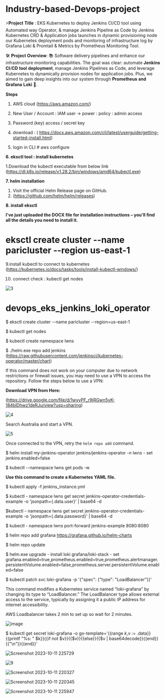# Industry-based-Devops-project

⚡𝐏𝐫𝐨𝐣𝐞𝐜𝐭 𝐓𝐢𝐭𝐥𝐞 :
EKS Kubernetes to deploy Jenkins CI/CD tool using Automated way Operator, & manage Jenkins Pipeline as Code by Jenkins Kubernetes CRD & Application jobs launches in dynamic provisioning node our Kubernetes deployment pods and monitoring of infrastructure log by Grafana Loki & Promtail & Metrics by Prometheus Monitoring Tool.

🛠️ 𝐏𝐫𝐨𝐣𝐞𝐜𝐭 𝐎𝐯𝐞𝐫𝐯𝐢𝐞𝐰:
📚 Software delivery pipelines and enhance our infrastructure monitoring capabilities. The goal was clear: automate 𝐉𝐞𝐧𝐤𝐢𝐧𝐬 𝐂𝐈/𝐂𝐃 𝐭𝐨𝐨𝐥 𝐝𝐞𝐩𝐥𝐨𝐲𝐦𝐞𝐧𝐭, manage Jenkins Pipelines as Code, and leverage Kubernetes to dynamically provision nodes for application jobs. Plus, we aimed to gain deep insights into our system through 𝐏𝐫𝐨𝐦𝐞𝐭𝐡𝐞𝐮𝐬 𝐚𝐧𝐝 𝐆𝐫𝐚𝐟𝐚𝐧𝐚 𝐋𝐨𝐤𝐢 🌈.

**Steps**

1. AWS cloud (https://aws.amazon.com/)

2. New User / Account : IAM user -> power : policy : admin access

3. Password (key) access / secret key

4. download : ( https://docs.aws.amazon.com/cli/latest/userguide/getting-started-install.html)
 
5. login in CLI # aws configure

**6. eksctl tool : install kubernetes**

1.Download the kubectl executable from below link
(https://dl.k8s.io/release/v1.28.2/bin/windows/amd64/kubectl.exe)

**7. helm installation**

1. Visit the official Helm Release page on GitHub.
2. (https://github.com/helm/helm/releases)

**8. install eksctl**

**I've just uploaded the DOCX file for installation instructions – you'll find all the details you need to install it.**

# eksctl create cluster --name paricluster --region us-east-1

9.install kubectl to connect to kubernetes 
(https://kubernetes.io/docs/tasks/tools/install-kubectl-windows/)

10. connect check : kubectl get nodes

 ![3](https://github.com/Anandprati/industry-based-Devops-project/assets/94226733/863fc9f0-cb03-4e2a-945f-b0a5b6d796da)

# devops_eks_jenkins_loki_operator
$ eksctl create cluster --name paricluster --region=us-east-1 

$ kubectl get nodes

$ kubectl create namespace lwns

$ ./helm.exe repo add jenkins (https://raw.githubusercontent.com/jenkinsci/kubernetes-operator/master/chart)

If this command does not work on your computer due to network restrictions or firewall issues, you may need to use a VPN to access the repository. Follow the steps below to use a VPN:

**Download VPN from Here:**

(https://drive.google.com/file/d/1wyyPF_r9jRGwn5vK-184blDhwz1deRJu/view?usp=sharing)

![4](https://github.com/Anandprati/industry-based-Devops-project/assets/94226733/a9b4102b-34e0-4c0a-a801-ab96797cfd99)


Search Australia and start a VPN.

![5](https://github.com/Anandprati/industry-based-Devops-project/assets/94226733/e6303140-a431-485f-9e7c-afd343db8449)


Once connected to the VPN, retry the `helm repo add` command.

$ helm install my-jenkins-operator jenkins/jenkins-operator -n lwns - set jenkins.enabled=false

$ kubectl --namespace lwns get pods -w

**Use this command to create a Kubernetes YAML file.**

$ kubectl apply -f jenkins_instance.yml

$ kubectl - namespace lwns get secret jenkins-operator-credentials-example -o 'jsonpath={.data.user}' | base64 -d

$kubectl - namespace lwns get secret jenkins-operator-credentials-example -o 'jsonpath={.data.password}' | base64 -d

$ kubectl - namespace lwns port-forward jenkins-example 8080:8080

$ helm repo add grafana https://grafana.github.io/helm-charts

$ helm repo update

$ helm.exe upgrade - install loki grafana/loki-stack - set grafana.enabled=true,prometheus.enabled=true,prometheus.alertmanager.persistentVolume.enabled=false,prometheus.server.persistentVolume.enabled=false

$ kubectl patch svc loki-grafana -p '{"spec": {"type": "LoadBalancer"}}'

 This command modifies a Kubernetes service named “loki-grafana” by changing its type to “LoadBalancer.” The LoadBalancer type allows external access to the service, typically by assigning it a public IP address for internet accessibility.

 AWS Loadbalancer takes 2 min to set up so wait for 2 minutes.

 ![image](https://github.com/Anandprati/industry-based-Devops-project/assets/94226733/ddc680fb-f95d-4d8d-bb80-2cab62377cb9)

$ kubectl get secret loki-grafana -o go-template='{{range $k,$v := .data}}{{printf "%s: " $k}}{{if not $v}}{{$v}}{{else}}{{$v | base64decode}}{{end}}{{"\n"}}{{end}}'

![Screenshot 2023-10-11 225729](https://github.com/Anandprati/industry-based-Devops-project/assets/94226733/5cc9b118-3b25-407e-a878-db93a299f664)

![9](https://github.com/Anandprati/industry-based-Devops-project/assets/94226733/966fad91-ca01-4046-b3ba-65afbefa9742)

![Screenshot 2023-10-11 220327](https://github.com/Anandprati/industry-based-Devops-project/assets/94226733/510cc9ab-0672-4423-bd0e-b57a305f0171)

![Screenshot 2023-10-11 220345](https://github.com/Anandprati/industry-based-Devops-project/assets/94226733/85fdb84a-716a-4084-89b9-b7cc28faf874)

![Screenshot 2023-10-11 225947](https://github.com/Anandprati/industry-based-Devops-project/assets/94226733/ba9e062e-74a4-46d1-b8ca-e335f8443632)









 













